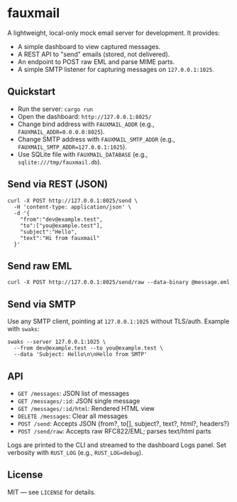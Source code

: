 # fauxmail

A lightweight, local-only mock email server for development. It provides:

- A simple dashboard to view captured messages.
- A REST API to "send" emails (stored, not delivered).
- An endpoint to POST raw EML and parse MIME parts.
 - A simple SMTP listener for capturing messages on `127.0.0.1:1025`.

## Quickstart

- Run the server: `cargo run`
- Open the dashboard: `http://127.0.0.1:8025/`
- Change bind address with `FAUXMAIL_ADDR` (e.g., `FAUXMAIL_ADDR=0.0.0.0:8025`).
 - Change SMTP address with `FAUXMAIL_SMTP_ADDR` (e.g., `FAUXMAIL_SMTP_ADDR=127.0.0.1:1025`).
 - Use SQLite file with `FAUXMAIL_DATABASE` (e.g., `sqlite:///tmp/fauxmail.db`).

## Send via REST (JSON)

```
curl -X POST http://127.0.0.1:8025/send \
  -H 'content-type: application/json' \
  -d '{
    "from":"dev@example.test",
    "to":["you@example.test"],
    "subject":"Hello",
    "text":"Hi from fauxmail"
  }'
```

## Send raw EML

```
curl -X POST http://127.0.0.1:8025/send/raw --data-binary @message.eml
```

## Send via SMTP

Use any SMTP client, pointing at `127.0.0.1:1025` without TLS/auth. Example with `swaks`:

```
swaks --server 127.0.0.1:1025 \
  --from dev@example.test --to you@example.test \
  --data 'Subject: Hello\n\nHello from SMTP'
```

## API

- `GET /messages`: JSON list of messages
- `GET /messages/:id`: JSON single message
- `GET /messages/:id/html`: Rendered HTML view
- `DELETE /messages`: Clear all messages
- `POST /send`: Accepts JSON {from?, to[], subject?, text?, html?, headers?}
- `POST /send/raw`: Accepts raw RFC822/EML; parses text/html parts

Logs are printed to the CLI and streamed to the dashboard Logs panel. Set verbosity with `RUST_LOG` (e.g., `RUST_LOG=debug`).

## License

MIT — see `LICENSE` for details.
